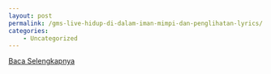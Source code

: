 ```yaml
---
layout: post
permalink: /gms-live-hidup-di-dalam-iman-mimpi-dan-penglihatan-lyrics/
categories:
    - Uncategorized
---
```


[Baca Selengkapnya](/03)